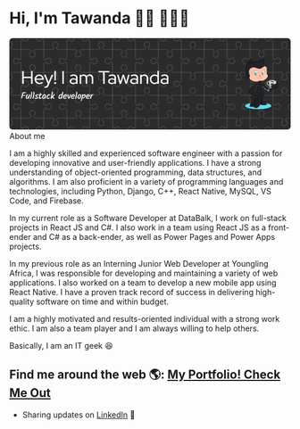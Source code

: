 # Hi, I'm Tawanda 👋🏾 👨🏽‍💻
<img src="https://github.com/tawandamadziya/About-Me/blob/main/github-header-image.png" alt="banner"/>
About me

I am a highly skilled and experienced software engineer with a passion for developing innovative and user-friendly applications. I have a strong understanding of object-oriented programming, data structures, and algorithms. I am also proficient in a variety of programming languages and technologies, including Python, Django, C++, React Native, MySQL, VS Code, and Firebase.

In my current role as a Software Developer at DataBalk, I work on full-stack projects in React JS and C#. I also work in a team using React JS as a front-ender and C# as a back-ender, as well as Power Pages and Power Apps projects.

In my previous role as an Interning Junior Web Developer at Youngling Africa, I was responsible for developing and maintaining a variety of web applications. I also worked on a team to develop a new mobile app using React Native. I have a proven track record of success in delivering high-quality software on time and within budget.

I am a highly motivated and results-oriented individual with a strong work ethic. I am also a team player and I am always willing to help others.

Basically, I am an IT geek 😆

## Find me around the web 🌎: <a href="https://tawaportfolio.netlify.app/">My Portfolio! Check Me Out</a>

- Sharing updates on <a href="https://www.linkedin.com/in/tawanda-madziya/">LinkedIn</a> 💼
